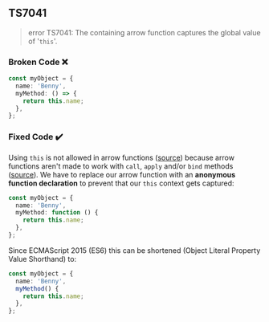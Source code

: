 ## TS7041

> error TS7041: The containing arrow function captures the global value of '`this`'.

### Broken Code ❌

```ts
const myObject = {
  name: 'Benny',
  myMethod: () => {
    return this.name;
  },
};
```

### Fixed Code ✔️

Using `this` is not allowed in arrow functions ([source](https://github.com/Microsoft/TypeScript/issues/13768#issue-204165207)) because arrow functions aren't made to work with `call`, `apply` and/or `bind` methods ([source](https://developer.mozilla.org/en-US/docs/Web/JavaScript/Reference/Functions/Arrow_functions)). We have to replace our arrow function with an **anonymous function declaration** to prevent that our `this` context gets captured:

```ts
const myObject = {
  name: 'Benny',
  myMethod: function () {
    return this.name;
  },
};
```

Since ECMAScript 2015 (ES6) this can be shortened (Object Literal Property Value Shorthand) to:

```ts
const myObject = {
  name: 'Benny',
  myMethod() {
    return this.name;
  },
};
```
